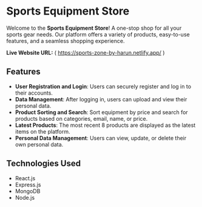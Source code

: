 # Sports Equipment Store

Welcome to the **Sports Equipment Store**! A one-stop shop for all your sports gear needs. Our platform offers a variety of products, easy-to-use features, and a seamless shopping experience.

**Live Website URL:** ( https://sports-zone-by-harun.netlify.app/ )

## Features

- **User Registration and Login**: Users can securely register and log in to their accounts.
- **Data Management**: After logging in, users can upload and view their personal data.
- **Product Sorting and Search**: Sort equipment by price and search for products based on categories, email, name, or price.
- **Latest Products**: The most recent 8 products are displayed as the latest items on the platform.
- **Personal Data Management**: Users can view, update, or delete their own personal data.



## Technologies Used

- React.js
- Express.js
- MongoDB
- Node.js



